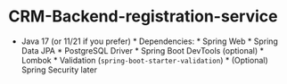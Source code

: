 # CRM-Backend-registration-service
* Java 17 (or 11/21 if you prefer) * Dependencies:    * Spring Web   * Spring Data JPA   * PostgreSQL Driver   * Spring Boot DevTools (optional)   * Lombok   * Validation (`spring-boot-starter-validation`)   * (Optional) Spring Security later
